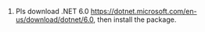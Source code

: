 1. Pls download .NET 6.0 https://dotnet.microsoft.com/en-us/download/dotnet/6.0, then install the package.